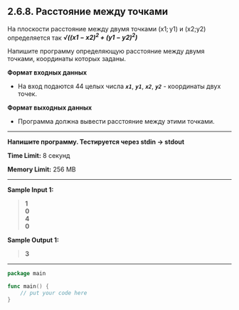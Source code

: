 ## 2.6.8. Расстояние между точками

На плоскости расстояние между двумя точками (x1; y1) и (x2​;y2​) определяется так ***&radic;((x1 − x2)<sup>2</sup> + (y1 − y2)<sup>2</sup>)***

Напишите программу определяющую расстояние между двумя точками, координаты которых заданы.


**Формат входных данных**
* На вход подаются 44 целых числа ***`x1`***, ***`y1`***, ***`x2`***, ***`y2`***​ - координаты двух точек.

**Формат выходных данных**
* Программа должна вывести расстояние между этими точками.

___
**Напишите программу. Тестируется через stdin → stdout**

**Time Limit:** 8 секунд

**Memory Limit:** 256 MB
___
**Sample Input 1:**
> **1<br />
> 0<br />
> 4<br />
> 0**

**Sample Output 1:**
> **3**

___
```Go
package main

func main() {
    // put your code here
}
```